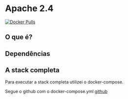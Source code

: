 Apache 2.4
=====================



[![Docker Pulls](https://img.shields.io/docker/pulls/jeduoliveira/lumisportal-stack-httpd.svg)](https://cloud.docker.com/u/jeduoliveira/repository/docker/jeduoliveira/lumisportal-stack-httpd)

O que é?
--------


Dependências
------------

A stack completa
----------------
Para executar a stack completa utilizei o docker-compose.

Segue o github com o docker-compose.yml 
[github](https://github.com/jeduoliveira/lumisportal-docker-compose-11.2.0)